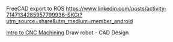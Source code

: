 
FreeCAD export to ROS
https://www.linkedin.com/posts/activity-7147134285957799936-SKGt?utm_source=share&utm_medium=member_android

[Intro to CNC Machining](https://lcamtuf.coredump.cx/gcnc/)
Draw robot - CAD Design
